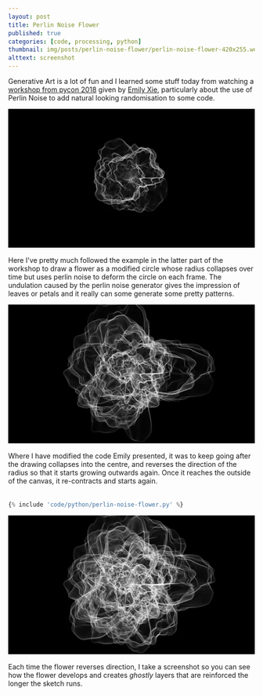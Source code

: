 ```yaml
---
layout: post
title: Perlin Noise Flower
published: true
categories: [code, processing, python]
thumbnail: img/posts/perlin-noise-flower/perlin-noise-flower-420x255.webp
alttext: screenshot
---
```


Generative Art is a lot of fun and I learned some stuff today from watching a <a href="">workshop from pycon 2018</a> given by <a href="https://twitter.com/emilyxxie">Emily Xie</a>, 
particularly about the use of Perlin Noise to add natural looking randomisation to some code. 

![first](/img/posts/perlin-noise-flower/flower-1.webp)

Here I've pretty much followed the example in the latter part of the workshop to draw a flower as a modified circle whose radius collapses over time but uses perlin noise to deform the 
circle on each frame. The undulation caused by the perlin noise generator gives the impression of leaves or petals and it really can some generate some pretty patterns.

![second](/img/posts/perlin-noise-flower/flower-2.webp)


Where I have modified the code Emily presented, it was to keep going after the drawing collapses into the centre, and reverses the direction of the radius so that it starts growing outwards again. Once 
it reaches the outside of the canvas, it re-contracts and starts again. 


```python

{% include 'code/python/perlin-noise-flower.py' %}

```

![third](/img/posts/perlin-noise-flower/flower-3.webp)


Each time the flower reverses direction, I take a screenshot so you can see how the flower develops and creates *ghostly* layers that are reinforced the longer the sketch runs.

